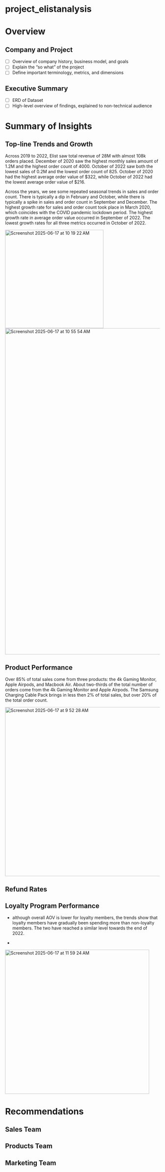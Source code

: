 # project_elistanalysis

# Overview

## Company and Project

- [ ]  Overview of company history, business model, and goals
- [ ]  Explain the “so what” of the project
- [ ]  Define important terminology, metrics, and dimensions

## Executive Summary 

- [ ]  ERD of Dataset
- [ ]  High-level overview of findings, explained to non-technical audience

# Summary of Insights 

## Top-line Trends and Growth 
Across 2019 to 2022, Elist saw total revenue of 28M with almost 108k orders placed. December of 2020 saw the highest monthly sales amount of 1.2M and the highest order count of 4000. October of 2022 saw both the lowest sales of 0.2M and the lowest order count of 825. October of 2020 had the highest average order value of $322, while October of 2022 had the lowest average order value of $216. 

Across the years, we see some repeated seasonal trends in sales and order count. There is typically a dip in February and October, while there is typically a spike in sales and order count in September and December. The highest growth rate for sales and order count took place in March 2020, which coincides with the COVID pandemic lockdown period. The highest growth rate in average order value occurred in September of 2022. The lowest growth rates for all three metrics occurred in October of 2022. 

<img width="320" alt="Screenshot 2025-06-17 at 10 19 22 AM" src="https://github.com/user-attachments/assets/211dcde2-51a6-4d36-945c-9a34b0912f79" />

<img width="1061" alt="Screenshot 2025-06-17 at 10 55 54 AM" src="https://github.com/user-attachments/assets/9cb46ffe-2273-4440-9b5e-120b61f608bc" />


## Product Performance 

Over 85% of total sales come from three products: the 4k Gaming Monitor, Apple Airpods, and Macbook Air. About two-thirds of the total number of orders come from the 4k Gaming Monitor and Apple Airpods. The Samsung Charging Cable Pack brings in less then 2% of total sales, but over 20% of the total order count. 

<img width="550" alt="Screenshot 2025-06-17 at 9 52 28 AM" src="https://github.com/user-attachments/assets/2969ee60-ff7e-4501-85ba-4aca9e0146a6" />



## Refund Rates

## Loyalty Program Performance 

- although overall AOV is lower for loyalty members, the trends show that loyalty members have gradually been spending more than non-loyalty members. The two have reached a similar level towards the end of 2022.

- 
<img width="469" alt="Screenshot 2025-06-17 at 11 59 24 AM" src="https://github.com/user-attachments/assets/1429f8cd-3362-4a24-bd35-f6a942d0c493" />


# Recommendations

## Sales Team 

## Products Team

## Marketing Team 

